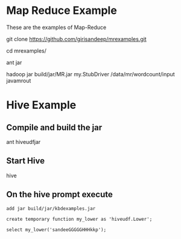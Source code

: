 # Map Reduce Example
These are the examples of Map-Reduce

git clone https://github.com/girisandeep/mrexamples.git

cd mrexamples/

ant jar

hadoop jar build/jar/MR.jar my.StubDriver /data/mr/wordcount/input javamrout

# Hive Example

## Compile and build the jar
ant hiveudfjar

## Start Hive
hive

## On the hive prompt execute
~~~~
add jar build/jar/kbdexamples.jar

create temporary function my_lower as 'hiveudf.Lower';

select my_lower('sandeeGGGGGHHHkkp');
	
~~~~

